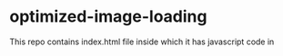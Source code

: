 # optimized-image-loading

This repo contains index.html file inside which it has javascript code in <Script> tag which can be used to optimize the image loading

```
 imageUrls.forEach(user => {
    const imageUrl = user.image;
    const img = new Image();
    img.src = imageUrl;
});
```

Whenever the user loads this page for first time this loop runs and caches the image element to browser
and on next load images are fetched from browser cache

to experience the differece we use following steps
- go to chrome developer tool for this page
- go to network and check the disable cache and set throttling to slow 3g and now reload page 2 3 times, page will each time load the image from source url and take more time to load
- now uncheck the disable cache and keep throttling to slow 3g and now reload, on first load page may take time and cache the image to browser and on next load loading time will be significantly reduced
